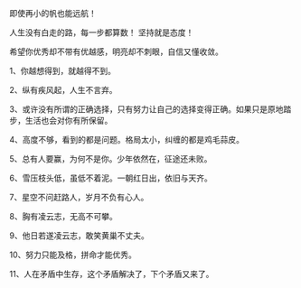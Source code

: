 即使再小的帆也能远航！

人生没有白走的路，每一步都算数！
坚持就是态度！

希望你优秀却不带有优越感，明亮却不刺眼，自信又懂收敛。

1、你越想得到，就越得不到。

2、纵有疾风起，人生不言弃。

3、或许没有所谓的正确选择，只有努力让自己的选择变得正确。如果只是原地踏步，生活也会对你有所保留。

4、高度不够，看到的都是问题。格局太小，纠缠的都是鸡毛蒜皮。

5、总有人要赢，为何不是你。少年依然在，征途还未败。

6、雪压枝头低，虽低不着泥。一朝红日出，依旧与天齐。

7、星空不问赶路人，岁月不负有心人。

8、胸有凌云志，无高不可攀。

9、他日若遂凌云志，敢笑黄巢不丈夫。

10、努力只能及格，拼命才能优秀。

11、人在矛盾中生存，这个矛盾解决了，下个矛盾又来了。
